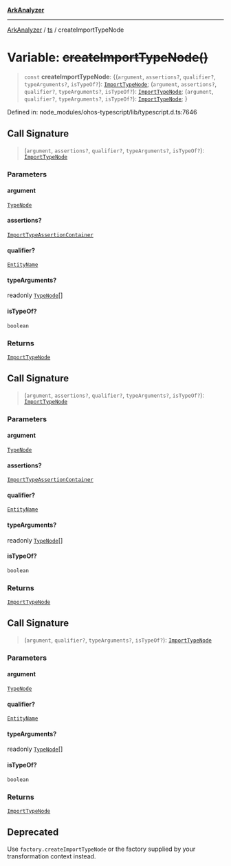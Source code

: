 [**ArkAnalyzer**](../../../../README.md)

***

[ArkAnalyzer](../../../../globals.md) / [ts](../README.md) / createImportTypeNode

# Variable: ~~createImportTypeNode()~~

> `const` **createImportTypeNode**: \{(`argument`, `assertions?`, `qualifier?`, `typeArguments?`, `isTypeOf?`): [`ImportTypeNode`](../interfaces/ImportTypeNode.md); (`argument`, `assertions?`, `qualifier?`, `typeArguments?`, `isTypeOf?`): [`ImportTypeNode`](../interfaces/ImportTypeNode.md); (`argument`, `qualifier?`, `typeArguments?`, `isTypeOf?`): [`ImportTypeNode`](../interfaces/ImportTypeNode.md); \}

Defined in: node\_modules/ohos-typescript/lib/typescript.d.ts:7646

## Call Signature

> (`argument`, `assertions?`, `qualifier?`, `typeArguments?`, `isTypeOf?`): [`ImportTypeNode`](../interfaces/ImportTypeNode.md)

### Parameters

#### argument

[`TypeNode`](../interfaces/TypeNode.md)

#### assertions?

[`ImportTypeAssertionContainer`](../interfaces/ImportTypeAssertionContainer.md)

#### qualifier?

[`EntityName`](../type-aliases/EntityName.md)

#### typeArguments?

readonly [`TypeNode`](../interfaces/TypeNode.md)[]

#### isTypeOf?

`boolean`

### Returns

[`ImportTypeNode`](../interfaces/ImportTypeNode.md)

## Call Signature

> (`argument`, `assertions?`, `qualifier?`, `typeArguments?`, `isTypeOf?`): [`ImportTypeNode`](../interfaces/ImportTypeNode.md)

### Parameters

#### argument

[`TypeNode`](../interfaces/TypeNode.md)

#### assertions?

[`ImportTypeAssertionContainer`](../interfaces/ImportTypeAssertionContainer.md)

#### qualifier?

[`EntityName`](../type-aliases/EntityName.md)

#### typeArguments?

readonly [`TypeNode`](../interfaces/TypeNode.md)[]

#### isTypeOf?

`boolean`

### Returns

[`ImportTypeNode`](../interfaces/ImportTypeNode.md)

## Call Signature

> (`argument`, `qualifier?`, `typeArguments?`, `isTypeOf?`): [`ImportTypeNode`](../interfaces/ImportTypeNode.md)

### Parameters

#### argument

[`TypeNode`](../interfaces/TypeNode.md)

#### qualifier?

[`EntityName`](../type-aliases/EntityName.md)

#### typeArguments?

readonly [`TypeNode`](../interfaces/TypeNode.md)[]

#### isTypeOf?

`boolean`

### Returns

[`ImportTypeNode`](../interfaces/ImportTypeNode.md)

## Deprecated

Use `factory.createImportTypeNode` or the factory supplied by your transformation context instead.
